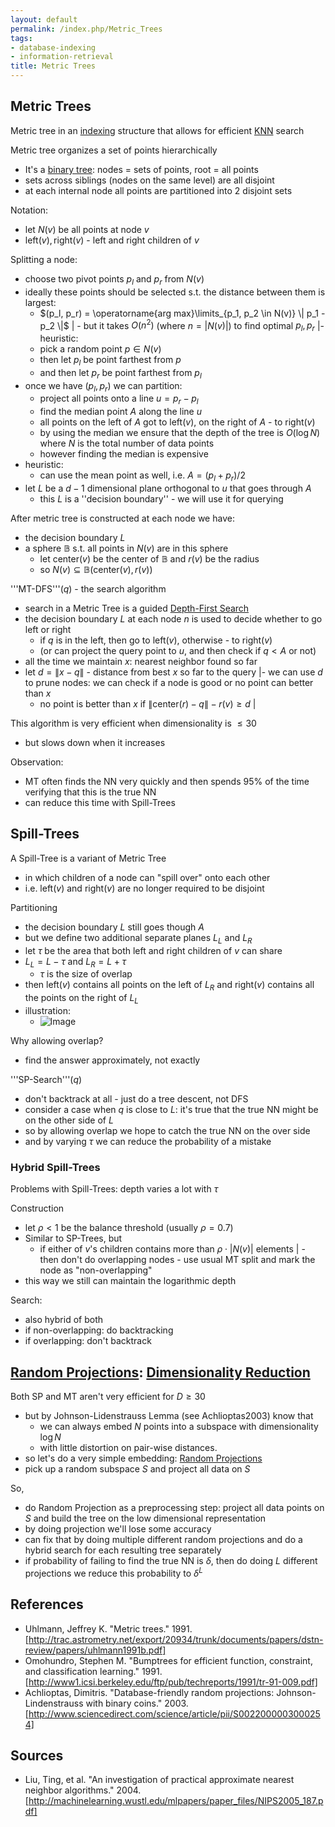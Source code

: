 ```yaml
---
layout: default
permalink: /index.php/Metric_Trees
tags:
- database-indexing
- information-retrieval
title: Metric Trees
---
```

## Metric Trees
Metric tree in an [indexing](Indexing_(databases)) structure that allows for efficient [KNN](KNN) search

Metric tree organizes a set of points hierarchically
- It's a [binary tree](Binary_Search_Trees): nodes = sets of points, root = all points
- sets across siblings (nodes on the same level) are all disjoint
- at each internal node all points are partitioned into 2 disjoint sets


Notation:
- let $N(v)$ be all points at node $v$ 
- $\text{left}(v), \text{right}(v)$ - left and right children of $v$


Splitting a node:
- choose two pivot points $p_l$ and $p_r$ from $N(v)$ 
- ideally these points should be selected s.t. the distance between them is largest:
  - $(p_l, p_r) = \operatorname{arg max}\limits_{p_1, p_2 \in N(v)} \|  p_1 - p_2 \|$ |  - but it takes $O(n^2)$ (where $n = | N(v)|$) to find optimal $p_l, p_r$ |- heuristic: 
  - pick a random point $p \in N(v)$
  - then let $p_l$ be point farthest from $p$
  - and then let $p_r$ be point farthest from $p_l$ 
- once we have $(p_l, p_r)$ we can partition:
  - project all points onto a line $u = p_r - p_l$
  - find the median point $A$ along the line $u$
  - all points on the left of $A$ got to $\text{left}(v)$, on the right of $A$ - to $\text{right}(v)$
  - by using the median we ensure that the depth of the tree is $O(\log N)$ where $N$ is the total number of data points
  - however finding the median is expensive
- heuristic:
  - can use the mean point as well, i.e. $A = (p_l + p_r) / 2$
- let $L$ be a $d - 1$ dimensional plane orthogonal to $u$ that goes through $A$ 
  - this $L$ is a ''decision boundary'' - we will use it for querying 


After metric tree is constructed at each node we have:
- the decision boundary $L$ 
- a sphere $\mathbb B$ s.t. all points in $N(v)$ are in this sphere
  - let $\text{center}(v)$ be the center of $\mathbb B$ and $r(v)$ be the radius
  - so $N(v) \subseteq \mathbb B\big(\text{center}(v), r(v)\big)$



'''MT-DFS'''($q$) - the search algorithm
- search in a Metric Tree is a guided [Depth-First Search](Depth-First_Search)
- the decision boundary $L$ at each node $n$ is used to decide whether to go left or right
  - if $q$ is in the left, then go to  $\text{left}(v)$, otherwise - to $\text{right}(v)$
  - (or can project the query point to $u$, and then check if $q < A$ or not)
- all the time we maintain $x$: nearest neighbor found so far
- let $d = \|  x - q \|$ - distance from best $x$ so far to the query |- we can use $d$ to prune nodes: we can check if a node is good or no point can better than $x$ 
  - no point is better than $x$ if $\|  \text{center}(r) - q \| - r(v) \geqslant d$ |

This algorithm is very efficient when dimensionality is $\leqslant 30$ 
- but slows down when it increases 


Observation:
- MT often finds the NN very quickly and then spends 95% of the time verifying that this is the true NN
- can reduce this time with Spill-Trees


## Spill-Trees
A Spill-Tree is a variant of Metric Tree 
- in which children of a node can "spill over" onto each other 
- i.e. $\text{left}(v)$ and $\text{right}(v)$ are no longer required to be disjoint


Partitioning
- the decision boundary $L$ still goes though $A$ 
- but we define two additional separate planes $L_L$ and $L_R$ 
- let $\tau$ be the area that both left and right children of $v$ can share
- $L_L = L - \tau$ and $L_R = L + \tau$
  - $\tau$ is the size of overlap
- then $\text{left}(v)$ contains all points on the left of $L_R$ and $\text{right}(v)$ contains all the points on the right of $L_L$
- illustration:
  - <img src="https://habrastorage.org/files/0ef/d0e/d70/0efd0ed70d0a4d6fb377d0f88b65d101.png" alt="Image">


Why allowing overlap?
- find the answer approximately, not exactly


'''SP-Search'''($q$)
- don't backtrack at all - just do a tree descent, not DFS
- consider a case when $q$ is close to $L$: it's true that the true NN might be on the other side of $L$ 
- so by allowing overlap we hope to catch the true NN on the over side 
- and by varying $\tau$ we can reduce the probability of a mistake



### Hybrid Spill-Trees
Problems with Spill-Trees: depth varies a lot with $\tau$ 

Construction
- let $\rho < 1$ be the balance threshold (usually $\rho = 0.7$)
- Similar to SP-Trees, but 
  - if either of $v$'s children contains more than $\rho \cdot |  N(v) |$ elements  |  - then don't do overlapping nodes - use usual MT split and mark the node as "non-overlapping"
- this way we still can maintain the logarithmic depth


Search:
- also hybrid of both
- if non-overlapping: do backtracking
- if overlapping: don't backtrack


## [Random Projections](Random_Projections): [Dimensionality Reduction](Dimensionality_Reduction)
Both SP and MT aren't very efficient for $D \geqslant 30$ 
- but by Johnson-Lidenstrauss Lemma (see Achlioptas2003) know that 
  - we can always embed $N$ points into a subspace with dimensionality $\log N$
  - with little distortion on pair-wise distances. 
- so let's do a very simple embedding: [Random Projections](Random_Projections)
- pick up a random subspace $S$ and project all data on $S$ 


So, 
- do Random Projection as a preprocessing step: project all data points on $S$ and build the tree on the low dimensional representation
- by doing projection we'll lose some accuracy
- can fix that by doing multiple different random projections and do a hybrid search for each resulting tree separately
- if probability of failing to find the true NN is $\delta$, then do doing $L$ different projections we reduce this probability to $\delta^L$ 



## References
- Uhlmann, Jeffrey K. "Metric trees." 1991. [http://trac.astrometry.net/export/20934/trunk/documents/papers/dstn-review/papers/uhlmann1991b.pdf]
- Omohundro, Stephen M. "Bumptrees for efficient function, constraint, and classification learning." 1991. [http://www1.icsi.berkeley.edu/ftp/pub/techreports/1991/tr-91-009.pdf]
- Achlioptas, Dimitris. "Database-friendly random projections: Johnson-Lindenstrauss with binary coins." 2003. [http://www.sciencedirect.com/science/article/pii/S0022000003000254]



## Sources
- Liu, Ting, et al. "An investigation of practical approximate nearest neighbor algorithms." 2004. [http://machinelearning.wustl.edu/mlpapers/paper_files/NIPS2005_187.pdf]
